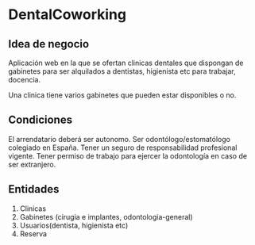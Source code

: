 # DentalCoworking

## Idea de negocio

Aplicación web en la que se ofertan clinicas dentales que dispongan
de gabinetes para ser alquilados a dentistas, higienista etc para trabajar, docencia.

Una clinica tiene varios gabinetes que pueden estar disponibles o no.

## Condiciones

El arrendatario deberá ser autonomo.
Ser odontólogo/estomatólogo colegiado en España.
Tener un seguro de responsabilidad profesional vigente.
Tener permiso de trabajo para ejercer la odontología en caso de ser extranjero.


## Entidades

1. Clinicas
2. Gabinetes (cirugia e implantes, odontologia-general)
3. Usuarios(dentista, higienista etc)
4. Reserva
